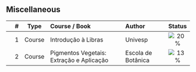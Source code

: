 ## Miscellaneous

|  | # | Type | Course / Book | Author | Status |
|:---:|:---:|:---:|:---|:---|:---:|
|  | 1 | Course | Introdução à Libras | Univesp | ![20%](https://geps.dev/progress/20) |
|  | 2 | Course | Pigmentos Vegetais: Extração e Aplicação | Escola de Botânica | ![13%](https://geps.dev/progress/13) |



<!-- |  | 2 | Course | LaTeX, Overleaf, LyX e TikZ: Como fazer belos documentos de uma forma amigável | SBM - Sociedade Brasileira de Matemática | ![0%](https://geps.dev/progress/0) | -->